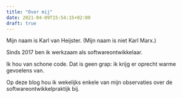 ```yaml
---
title: "Over mij"
date: 2021-04-09T15:54:15+02:00
draft: true
---
```


Mijn naam is Karl van Heijster. (Mijn naam is niet Karl Marx.)


Sinds 2017 ben ik werkzaam als softwareontwikkelaar.


Ik hou van schone code. Dat is geen grap: ik krijg er oprecht warme gevoelens van. 


Op deze blog hou ik wekelijks enkele van mijn observaties over de softwareontwikkelpraktijk bij. 